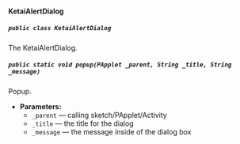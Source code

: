 #### KetaiAlertDialog

##### `public class KetaiAlertDialog`

The KetaiAlertDialog.

##### `public static void popup(PApplet _parent, String _title, String _message)`

Popup.

 * **Parameters:**
   * `_parent` — calling sketch/PApplet/Activity
   * `_title` — the title for the dialog
   * `_message` — the message inside of the dialog box
